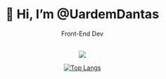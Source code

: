 <body>
  <center>
<h1 align="center"> 👋 Hi, I’m @UardemDantas</h1>
    <p align="center">Front-End Dev</p>
    
<br>
<div align="center">
 <img src="https://64.media.tumblr.com/4ac57db98021ffd3a4e6717dee097802/aa44282323a3c36a-66/s500x750/727356ce2f1c9fdf07998fcd735c32d83e30f05d.gif">
    </div>
   
[![Top Langs](https://github-readme-stats.vercel.app/api/top-langs/?username=uardemdantas&layout=compact)](https://github.com/UardemDantas/github-readme-stats)

  </center>
    </body>

